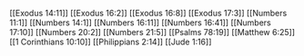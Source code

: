 [[Exodus 14:11]]
[[Exodus 16:2]]
[[Exodus 16:8]]
[[Exodus 17:3]]
[[Numbers 11:1]]
[[Numbers 14:1]]
[[Numbers 16:11]]
[[Numbers 16:41]]
[[Numbers 17:10]]
[[Numbers 20:2]]
[[Numbers 21:5]]
[[Psalms 78:19]]
[[Matthew 6:25]]
[[1 Corinthians 10:10]]
[[Philippians 2:14]]
[[Jude 1:16]]
